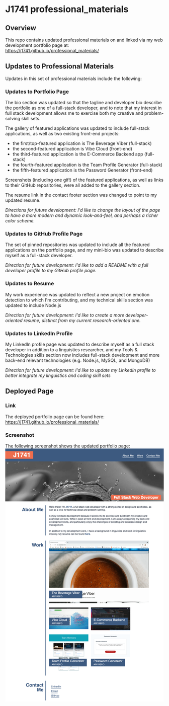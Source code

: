 # J1741 professional_materials

## Overview
This repo contains updated professional materials on and linked via my web development portfolio page at: https://j1741.github.io/professional_materials/

## Updates to Professional Materials
Updates in this set of professional materials include the following:

### Updates to Portfolio Page
The bio section was updated so that the tagline and developer bio describe the portfolio as one of a full-stack developer, and to note that my interest in full stack development allows me to exercise both my creative and problem-solving skill sets.

The gallery of featured applications was updated to include full-stack applications, as well as two existing front-end projects: 
- the first/top-featured application is The Beverage Viber (full-stack)
- the second-featured application is Vibe Cloud (front-end) 
- the third-featured application is the E-Commerce Backend app (full-stack)
- the fourth-featured application is the Team Profile Generator (full-stack)
- the fifth-featured application is the Password Generator (front-end)

Screenshots (including one gif!) of the featured applications, as well as links to their GitHub repositories, were all added to the gallery section. 

The resume link in the contact footer section was changed to point to my updated resume.

_Directions for future development: I'd like to change the layout of the page to have a more modern and dynamic look-and-feel, and perhaps a richer color scheme._

### Updates to GitHub Profile Page
The set of pinned repositories was updated to include all the featured applications on the portfolio page, and my mini-bio was updated to describe myself as a full-stack developer.

_Direction for future development: I'd like to add a README with a full developer profile to my GitHub profile page._

### Updates to Resume
My work experience was updated to reflect a new project on emotion detection to which I'm contributing, and my technical skills section was updated to include Node.js

_Direction for future development: I'd like to create a more developer-oriented resume, distinct from my current research-oriented one._

### Updates to LinkedIn Profile
My LinkedIn profile page was updated to describe myself as a full stack developer in addition to a linguistics researcher, and my Tools & Technologies skills section now includes full-stack development and more back-end relevant technologies (e.g. Node.js, MySQL, and MongoDB)

_Direction for future development: I'd like to update my LinkedIn profile to better integrate my linguistics and coding skill sets_

## Deployed Page

### Link
The deployed portfolio page can be found here:
https://j1741.github.io/professional_materials/

### Screenshot
The following screenshot shows the updated portfolio page:
![Alt text](./screenshot.png?raw=true "Screenshot of updated portfolio page")